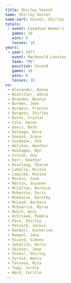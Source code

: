 ```yaml
---
title: Shirley Veinot
name: Shirley Veinot
name-sort: Veinot, Shirley
totals:
 - event: Canadian Women's
   games: 10
   wins: 0
   losses: 10
years:
 - year: 1977
   event: Macdonald Lassies
   team: "PE"
   position: Second
   games: 10
   wins: 0
   losses: 10
vs:
 - Alexander, Donna
 - Boutilier, Adine
 - Brandon, Bonnie
 - Burden, Jean
 - Burgess, Frances
 - Burgess, Shirley
 - Burns, Crystal
 - Cole, Karen
 - Davis, Barb
 - Delmage, Dora
 - Donald, Grace
 - Goodyear, Una
 - Helston, Heather
 - Hushagen, Wyn
 - Irvine, Una
 - Kerr, Heather
 - Kvinlaug, Sharon
 - Labelle, Nicole
 - Lewicke, Rosina
 - Mackin, Jane
 - Martin, Suzanne
 - McCallan, Bernice
 - McKenzie, Doris
 - McKenzie, Dorothy
 - McLeod, Barbara
 - McQuarrie, Myrna
 - Mutch, Nini
 - Ochitawa, Pamela
 - Pace, Shirley
 - Petzold, Jackie
 - Randall, Katherine
 - Rempel, Jane
 - Rivard, Simone
 - Sekulich, Doris
 - Skinner, Jean
 - Snihur, Shirley
 - Syroid, Nancy
 - Tarnava, Rita
 - Topp, Carole
 - Ward, Cecille
---
```

